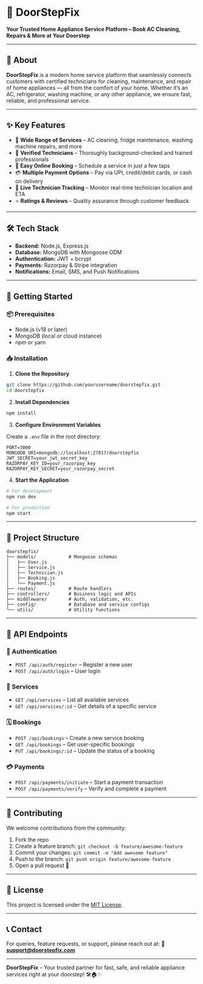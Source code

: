 # 🚪 DoorStepFix

**Your Trusted Home Appliance Service Platform – Book AC Cleaning, Repairs & More at Your Doorstep**

---

## 🏡 About

**DoorStepFix** is a modern home service platform that seamlessly connects customers with certified technicians for cleaning, maintenance, and repair of home appliances — all from the comfort of your home. Whether it’s an AC, refrigerator, washing machine, or any other appliance, we ensure fast, reliable, and professional service.

---

## ✨ Key Features

* 🔧 **Wide Range of Services** – AC cleaning, fridge maintenance, washing machine repairs, and more
* 👷 **Verified Technicians** – Thoroughly background-checked and trained professionals
* 📱 **Easy Online Booking** – Schedule a service in just a few taps
* 💳 **Multiple Payment Options** – Pay via UPI, credit/debit cards, or cash on delivery
* 📍 **Live Technician Tracking** – Monitor real-time technician location and ETA
* ⭐ **Ratings & Reviews** – Quality assurance through customer feedback

---

## 🛠 Tech Stack

* **Backend:** Node.js, Express.js
* **Database:** MongoDB with Mongoose ODM
* **Authentication:** JWT + bcrypt
* **Payments:** Razorpay & Stripe integration
* **Notifications:** Email, SMS, and Push Notifications

---

## 🚀 Getting Started

### 📦 Prerequisites

* Node.js (v18 or later)
* MongoDB (local or cloud instance)
* npm or yarn

### 📥 Installation

1. **Clone the Repository**

```bash
git clone https://github.com/yourusername/doorstepfix.git
cd doorstepfix
```

2. **Install Dependencies**

```bash
npm install
```

3. **Configure Environment Variables**

Create a `.env` file in the root directory:

```env
PORT=3000
MONGODB_URI=mongodb://localhost:27017/doorstepfix
JWT_SECRET=your_jwt_secret_key
RAZORPAY_KEY_ID=your_razorpay_key
RAZORPAY_KEY_SECRET=your_razorpay_secret
```

4. **Start the Application**

```bash
# For development
npm run dev

# For production
npm start
```

---

## 📁 Project Structure

```
doorstepfix/
├── models/            # Mongoose schemas
│   ├── User.js
│   ├── Service.js
│   ├── Technician.js
│   ├── Booking.js
│   └── Payment.js
├── routes/            # Route handlers
├── controllers/       # Business logic and APIs
├── middleware/        # Auth, validation, etc.
├── config/            # Database and service configs
└── utils/             # Utility functions
```

---

## 📡 API Endpoints

### 🔐 Authentication

* `POST /api/auth/register` – Register a new user
* `POST /api/auth/login` – User login

### 🧰 Services

* `GET /api/services` – List all available services
* `GET /api/services/:id` – Get details of a specific service

### 🗓 Bookings

* `POST /api/bookings` – Create a new service booking
* `GET /api/bookings` – Get user-specific bookings
* `PUT /api/bookings/:id` – Update the status of a booking

### 💳 Payments

* `POST /api/payments/initiate` – Start a payment transaction
* `POST /api/payments/verify` – Verify and complete a payment


---

## 🤝 Contributing

We welcome contributions from the community:

1. Fork the repo
2. Create a feature branch: `git checkout -b feature/awesome-feature`
3. Commit your changes: `git commit -m "Add awesome feature"`
4. Push to the branch: `git push origin feature/awesome-feature`
5. Open a pull request 🚀

---

## 📄 License

This project is licensed under the [MIT License](LICENSE).

---

## 📞 Contact

For queries, feature requests, or support, please reach out at:
📧 **[support@doorstepfix.com](mailto:support@doorstepfix.com)**

---

**DoorStepFix** – Your trusted partner for fast, safe, and reliable appliance services right at your doorstep! 🛠️🏠✨
